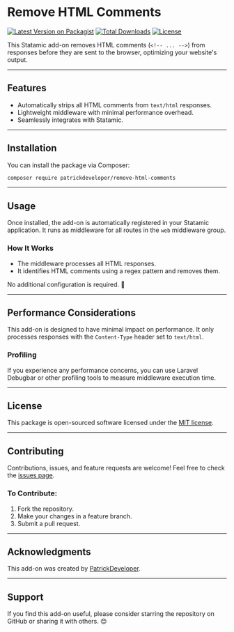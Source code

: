 # Remove HTML Comments

[![Latest Version on Packagist](https://img.shields.io/packagist/v/patrickdeveloper/remove-html-comments.svg?style=flat-square)](https://packagist.org/packages/patrickdeveloper/remove-html-comments)
[![Total Downloads](https://img.shields.io/packagist/dt/patrickdeveloper/remove-html-comments.svg?style=flat-square)](https://packagist.org/packages/patrickdeveloper/remove-html-comments)
[![License](https://img.shields.io/packagist/l/patrickdeveloper/remove-html-comments.svg?style=flat-square)](LICENSE)

This Statamic add-on removes HTML comments (`<!-- ... -->`) from responses before they are sent to the browser, optimizing your website's output.

---

## Features

- Automatically strips all HTML comments from `text/html` responses.
- Lightweight middleware with minimal performance overhead.
- Seamlessly integrates with Statamic.

---

## Installation

You can install the package via Composer:

```bash
composer require patrickdeveloper/remove-html-comments
```

---

## Usage

Once installed, the add-on is automatically registered in your Statamic application. It runs as middleware for all routes in the `web` middleware group.

### How It Works

- The middleware processes all HTML responses.
- It identifies HTML comments using a regex pattern and removes them.

No additional configuration is required. 🎉

---

## Performance Considerations

This add-on is designed to have minimal impact on performance. It only processes responses with the `Content-Type` header set to `text/html`.

### Profiling

If you experience any performance concerns, you can use Laravel Debugbar or other profiling tools to measure middleware execution time.

---

## License

This package is open-sourced software licensed under the [MIT license](LICENSE).

---

## Contributing

Contributions, issues, and feature requests are welcome! Feel free to check the [issues page](https://github.com/patrickdeveloper/remove-html-comments/issues).

### To Contribute:

1. Fork the repository.
2. Make your changes in a feature branch.
3. Submit a pull request.

---

## Acknowledgments

This add-on was created by [PatrickDeveloper](https://github.com/patrickdeveloper).

---

## Support

If you find this add-on useful, please consider starring the repository on GitHub or sharing it with others. 😊
